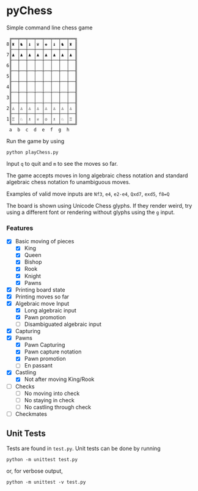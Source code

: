 # pyChess
Simple command line chess game

     ╔══╤══╤══╤══╤══╤══╤══╤══╗
    8║♜ │♞ │♝ │♛ │♚ │♝ │♞ │♜ ║
     ╟──┼──┼──┼──┼──┼──┼──┼──╢
    7║♟ │♟ │♟ │♟ │♟ │♟ │♟ │♟ ║
     ╟──┼──┼──┼──┼──┼──┼──┼──╢
    6║  │  │  │  │  │  │  │  ║
     ╟──┼──┼──┼──┼──┼──┼──┼──╢
    5║  │  │  │  │  │  │  │  ║
     ╟──┼──┼──┼──┼──┼──┼──┼──╢
    4║  │  │  │  │  │  │  │  ║
     ╟──┼──┼──┼──┼──┼──┼──┼──╢
    3║  │  │  │  │  │  │  │  ║
     ╟──┼──┼──┼──┼──┼──┼──┼──╢
    2║♙ │♙ │♙ │♙ │♙ │♙ │♙ │♙ ║
     ╟──┼──┼──┼──┼──┼──┼──┼──╢
    1║♖ │♘ │♗ │♕ │♔ │♗ │♘ │♖ ║
     ╚══╧══╧══╧══╧══╧══╧══╧══╝
     a  b  c  d  e  f  g  h

Run the game by using

    python playChess.py

Input `q` to quit and `m` to see the moves so far.

The game accepts moves in long algebraic chess notation and standard algebraic chess notation fo unambiguous moves.

Examples of valid move inputs are `Nf3`, `e4`, `e2-e4`, `Qxd7`, `exd5`, `f8=Q`

The board is shown using Unicode Chess glyphs. If they render weird, try using a different font or rendering without glyphs using the `g` input.

### Features
- [x] Basic moving of pieces
    - [x] King
    - [x] Queen
    - [x] Bishop
    - [x] Rook
    - [x] Knight
    - [x] Pawns
- [x] Printing board state
- [x] Printing moves so far
- [x] Algebraic move Input
    - [x] Long algebraic input
    - [x] Pawn promotion
    - [ ] Disambiguated algebraic input
- [x] Capturing
- [x] Pawns
    - [x] Pawn Capturing
    - [x] Pawn capture notation
    - [x] Pawn promotion
    - [ ] En passant
- [x] Castling
    - [x] Not after moving King/Rook
- [ ] Checks
	- [ ] No moving into check
	- [ ] No staying in check
	- [ ] No castling through check
- [ ] Checkmates

## Unit Tests
Tests are found in `test.py`. Unit tests can be done by running

    python -m unittest test.py

or, for verbose output,

    python -m unittest -v test.py
